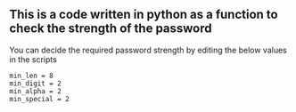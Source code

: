 ## This is a code written in python as a function to check the strength of the password
You can decide the required password strength by editing the below values in the scripts

````
min_len = 8
min_digit = 2
min_alpha = 2
min_special = 2
````

